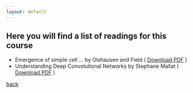 ```yaml
---
layout: default
---
```


## Here you will find a list of readings for this course

* Emergence of simple cell ... by Olshausen and Field ( [Download PDF](https://courses.cs.washington.edu/courses/cse528/11sp/Olshausen-nature-paper.pdf) )
* Understanding Deep Convolutional Networks by Stephane Mallat ( [Download PDF](https://arxiv.org/pdf/1601.04920.pdf) )

[back](./)
